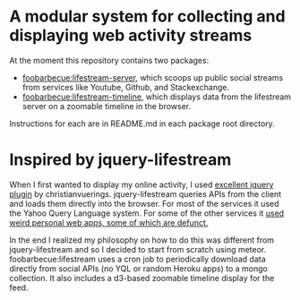 # A modular system for collecting and displaying web activity streams

At the moment this repository contains two packages:
 - [foobarbecue:lifestream-server](http://github.com/foobarbecue/lifestream/packages/lifestream-server/README.md), which scoops up public social streams from services like Youtube, Github, and Stackexchange.
 - [foobarbecue:lifestream-timeline](http://github.com/foobarbecue/lifestream/packages/lifestream-timeline/README.md), which displays data from the lifestream server on a zoomable timeline in the browser.

Instructions for each are in README.md in each package root directory.

# Inspired by jquery-lifestream
When I first wanted to display my online activity, I used [excellent jquery plugin](https://github.com/christianvuerings/jquery-lifestream) by christianvuerings. jquery-lifestream queries APIs from the client and loads them directly into the browser. For most of the services it used the Yahoo Query Language system. For some of the other services it [used weird personal web apps, some of which are defunct.](https://github.com/christianvuerings/jquery-lifestream/pull/206)

In the end I realized my philosophy on how to do this was different from jquery-lifestream and so I decided to start from scratch using meteor. foobarbecue:lifestream uses a cron job to periodically download data directly from social APIs (no YQL or random Heroku apps) to a mongo collection. It also includes a d3-based zoomable timeline display for the feed.